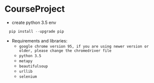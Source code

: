 # CourseProject



- create python 3.5 env
```Python
  pip install --upgrade pip
```
- Requirements and libraries:
  - ```google chrome version 95, if you are using newer version or older, please change the chromedriver file``` 
  - ```python 3.5```
  - ```metapy```
  - ```beautifulsoup```
  - ```urllib```
  - ```selenium```

  

